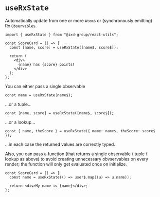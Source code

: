 # `useRxState`

Automatically update from one or more `Atom`s or (synchronously emitting) Rx `Observable`s.

```tsx
import { useRxState } from "@ixd-group/react-utils";

const ScoreCard = () => {
  const [name, score] = useRxState([name$, score$]);

  return (
    <div>
      {name} has {score} points!
    </div>
  );
};
```

You can either pass a single observable

```tsx
const name = useRxState(name$);
```

...or a tuple...

```tsx
const [name, score] = useRxState([name$, score$]);
```

...or a lookup...

```tsx
const { name, theScore } = useRxState({ name: name$, theScore: score$ });
```

...in each case the returned values are correctly typed.

Also, you can pass a function (that returns a single observable / tuple / lookup as above)
to avoid creating unnecessary obvservables on every render; the function will only get evaluated once on initialize.

```tsx
const ScoreCard = () => {
  const name = useRxState(() => user$.map((u) => u.name));

  return <div>My name is {name}</div>;
};
```
